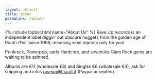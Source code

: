 ```yaml
---
layout: default
title: about
permalink: /about/
---
```


<section class="about">
{% include topbar.html name="About Us" %}
Rave Up records is an independent label diggin' out obscure nuggets from the golden age of Rock'n'Roll since 1999, releasing vinyl reprints only for you!

Punkrock, Powerpop, early Hardcore, and seventies Glam Rock gems are waiting to be spinned.

Albums are €11 (wholesale €8) and Singles €6 (wholesale €4), ask for shipping and infos <a href="mailto:&#x72;&#x61;&#x76;&#x65;&#x75;&#x70;&#x40;&#x74;&#x69;&#x73;&#x63;&#x61;&#x6C;&#x69;&#x2E;&#x69;&#x74;">&#x72;&#x61;&#x76;&#x65;&#x75;&#x70;&#x40;&#x74;&#x69;&#x73;&#x63;&#x61;&#x6C;&#x69;&#x2E;&#x69;&#x74;</a> (Paypal accepted).
</section>
